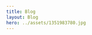 ```yaml
---
title: Blog
layout: Blog
hero: ../assets/1351983780.jpg
---
```

<!---
  Content here not used, see ``src/layouts/Blog``
  Please edit Blog layout instead.
-->
